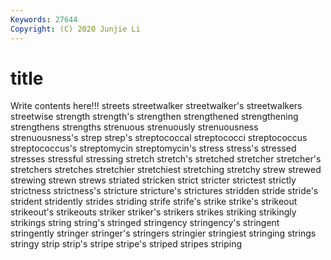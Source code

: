 ```yaml
---
Keywords: 27644
Copyright: (C) 2020 Junjie Li
---
```


# title

Write contents here!!!
streets 
streetwalker 
streetwalker's 
streetwalkers 
streetwise 
strength 
strength's 
strengthen 
strengthened
strengthening 
strengthens 
strengths 
strenuous 
strenuously 
strenuousness 
strenuousness's 
strep 
strep's 
streptococcal
streptococci 
streptococcus 
streptococcus's 
streptomycin 
streptomycin's 
stress 
stress's 
stressed 
stresses 
stressful
stressing 
stretch 
stretch's 
stretched 
stretcher 
stretcher's 
stretchers 
stretches 
stretchier 
stretchiest
stretching 
stretchy 
strew 
strewed 
strewing 
strewn 
strews 
striated 
stricken 
strict
stricter 
strictest 
strictly 
strictness 
strictness's 
stricture 
stricture's 
strictures 
stridden 
stride
stride's 
strident 
stridently 
strides 
striding 
strife 
strife's 
strike 
strike's 
strikeout
strikeout's 
strikeouts 
striker 
striker's 
strikers 
strikes 
striking 
strikingly 
strikings 
string
string's 
stringed 
stringency 
stringency's 
stringent 
stringently 
stringer 
stringer's 
stringers 
stringier
stringiest 
stringing 
strings 
stringy 
strip 
strip's 
stripe 
stripe's 
striped 
stripes
striping 
